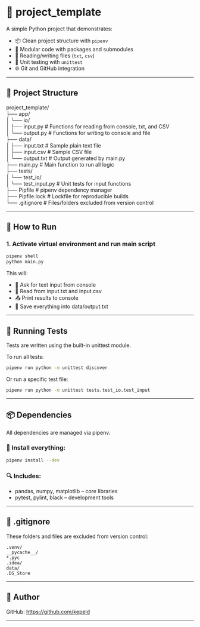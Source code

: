 # 📁 project_template

A simple Python project that demonstrates:

- 📦 Clean project structure with `pipenv`  
- 🧩 Modular code with packages and submodules  
- 📄 Reading/writing files (`txt`, `csv`)  
- 🧪 Unit testing with `unittest`  
- 🌐 Git and GitHub integration  

---

## 📂 Project Structure

project_template/  
├── app/  
│   └── io/  
│       ├── input.py          # Functions for reading from console, txt, and CSV  
│       └── output.py         # Functions for writing to console and file  
├── data/  
│   ├── input.txt             # Sample plain text file  
│   ├── input.csv             # Sample CSV file  
│   └── output.txt            # Output generated by main.py  
├── main.py                   # Main function to run all logic  
├── tests/  
│   └── test_io/  
│       └── test_input.py     # Unit tests for input functions  
├── Pipfile                   # pipenv dependency manager  
├── Pipfile.lock              # Lockfile for reproducible builds  
└── .gitignore                # Files/folders excluded from version control  

---

## 🚀 How to Run

### 1. Activate virtual environment and run main script
```bash
pipenv shell  
python main.py
```
This will:  
- 🧑 Ask for text input from console  
- 📖 Read from input.txt and input.csv  
- 📤 Print results to console  
- 💾 Save everything into data/output.txt  

---

## 🧪 Running Tests

Tests are written using the built-in unittest module.

To run all tests:
```bash
pipenv run python -m unittest discover
```
Or run a specific test file:
```bash
pipenv run python -m unittest tests.test_io.test_input
```
---

## 📦 Dependencies

All dependencies are managed via pipenv.

### 🔧 Install everything:
```bash
pipenv install --dev
```
### 🔍 Includes:

- pandas, numpy, matplotlib – core libraries  
- pytest, pylint, black – development tools  

---

## 🛑 .gitignore

These folders and files are excluded from version control:
```gitignore
.venv/  
__pycache__/  
*.pyc  
.idea/  
data/  
.DS_Store  
```
---

## 👤 Author

GitHub: https://github.com/kepeld

---

